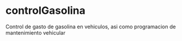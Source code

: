 # controlGasolina
Control de gasto de gasolina en vehiculos, asi como programacion de mantenimiento vehicular
